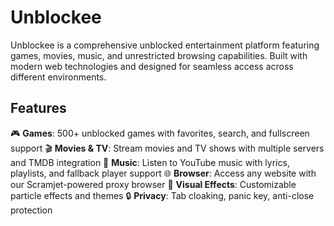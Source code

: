 # Unblockee

Unblockee is a comprehensive unblocked entertainment platform featuring games, movies, music, and unrestricted browsing capabilities. Built with modern web technologies and designed for seamless access across different environments.

## Features

🎮 **Games**: 500+ unblocked games with favorites, search, and fullscreen support
🎬 **Movies & TV**: Stream movies and TV shows with multiple servers and TMDB integration
🎵 **Music**: Listen to YouTube music with lyrics, playlists, and fallback player support
🌐 **Browser**: Access any website with our Scramjet-powered proxy browser
🎨 **Visual Effects**: Customizable particle effects and themes
🔒 **Privacy**: Tab cloaking, panic key, anti-close protection